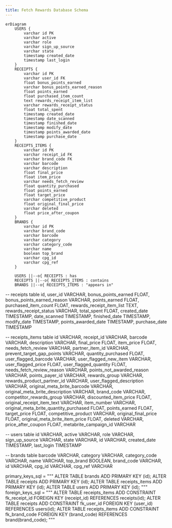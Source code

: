 ```yaml
---
title: Fetch Rewards Database Schema
---
```

```mermaid
erDiagram
    USERS {
        varchar id PK
        varchar active
        varchar role
        varchar sign_up_source
        varchar state
        timestamp created_date
        timestamp last_login
    }
    RECEIPTS {
        varchar id PK
        varchar user_id FK
        float bonus_points_earned
        varchar bonus_points_earned_reason
        float points_earned
        float purchased_item_count
        text rewards_receipt_item_list
        varchar rewards_receipt_status
        float total_spent
        timestamp created_date
        timestamp date_scanned
        timestamp finished_date
        timestamp modify_date
        timestamp points_awarded_date
        timestamp purchase_date
    }
    RECEIPTS_ITEMS {
        varchar id PK
        varchar receipt_id FK
        varchar brand_code FK
        varchar barcode
        varchar description
        float final_price
        float item_price
        varchar needs_fetch_review
        float quantity_purchased
        float points_earned
        float target_price
        varchar competitive_product
        float original_final_price
        varchar deleted
        float price_after_coupon
    }
    BRANDS {
        varchar id PK
        varchar brand_code
        varchar barcode
        varchar category
        varchar category_code
        varchar name
        boolean top_brand
        varchar cpg_id
        varchar cpg_ref
    }

    USERS ||--o{ RECEIPTS : has
    RECEIPTS ||--o{ RECEIPTS_ITEMS : contains
    BRANDS ||--o{ RECEIPTS_ITEMS : "appears in"
```



-- receipts table
    id,
    user_id VARCHAR,
    bonus_points_earned FLOAT,
    bonus_points_earned_reason VARCHAR,
    points_earned FLOAT,
    purchased_item_count FLOAT,
    rewards_receipt_item_list TEXT,
    rewards_receipt_status VARCHAR,
    total_spent FLOAT,
    created_date TIMESTAMP,
    date_scanned TIMESTAMP,
    finished_date TIMESTAMP,
    modify_date TIMESTAMP,
    points_awarded_date TIMESTAMP,
    purchase_date TIMESTAMP


-- receipts_items table
    id VARCHAR,
    receipt_id VARCHAR,
    barcode VARCHAR,
    description VARCHAR,
    final_price FLOAT,
    item_price FLOAT,
    needs_fetch_review VARCHAR,
    partner_item_id VARCHAR,
    prevent_target_gap_points VARCHAR,
    quantity_purchased FLOAT,
    user_flagged_barcode VARCHAR,
    user_flagged_new_item VARCHAR,
    user_flagged_price FLOAT,
    user_flagged_quantity FLOAT,
    needs_fetch_review_reason VARCHAR,
    points_not_awarded_reason VARCHAR,
    points_payer_id VARCHAR,
    rewards_group VARCHAR,
    rewards_product_partner_id VARCHAR,
    user_flagged_description VARCHAR,
    original_meta_brite_barcode VARCHAR,
    original_meta_brite_description VARCHAR,
    brand_code VARCHAR,
    competitor_rewards_group VARCHAR,
    discounted_item_price FLOAT,
    original_receipt_item_text VARCHAR,
    item_number VARCHAR,
    original_meta_brite_quantity_purchased FLOAT,
    points_earned FLOAT,
    target_price FLOAT,
    competitive_product VARCHAR,
    original_final_price FLOAT,
    original_meta_brite_item_price FLOAT,
    deleted VARCHAR,
    price_after_coupon FLOAT,
    metabrite_campaign_id VARCHAR

-- users table
    id VARCHAR,
    active VARCHAR,
    role VARCHAR,
    sign_up_source VARCHAR,
    state VARCHAR,
    id VARCHAR,
    created_date TIMESTAMP,
    last_login TIMESTAMP

-- brands table
    barcode VARCHAR,
    category VARCHAR,
    category_code VARCHAR,
    name VARCHAR,
    top_brand BOOLEAN,
    brand_code VARCHAR,
    id VARCHAR,
    cpg_id VARCHAR,
    cpg_ref VARCHAR

primary_keys_sql = """
ALTER TABLE brands ADD PRIMARY KEY (id);
ALTER TABLE receipts ADD PRIMARY KEY (id);
ALTER TABLE receipts_items ADD PRIMARY KEY (id);
ALTER TABLE users ADD PRIMARY KEY (id);
"""
foreign_keys_sql = """
ALTER TABLE receipts_items ADD CONSTRAINT fk_receipt_id FOREIGN KEY (receipt_id) REFERENCES receipts(id);
ALTER TABLE receipts ADD CONSTRAINT fk_user_id FOREIGN KEY (user_id) REFERENCES users(id);
ALTER TABLE receipts_items ADD CONSTRAINT fk_brand_code FOREIGN KEY (brand_code) REFERENCES brand(brand_code);
"""
